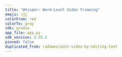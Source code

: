 ```yaml
---
title: "Whisper: Word-Level Video Trimming"
emoji: ✍️🎥📄
colorFrom: red
colorTo: gray
sdk: gradio
app_file: app.py
sdk_version: 3.35.2
pinned: false
duplicated_from: radames/edit-video-by-editing-text
---
```


